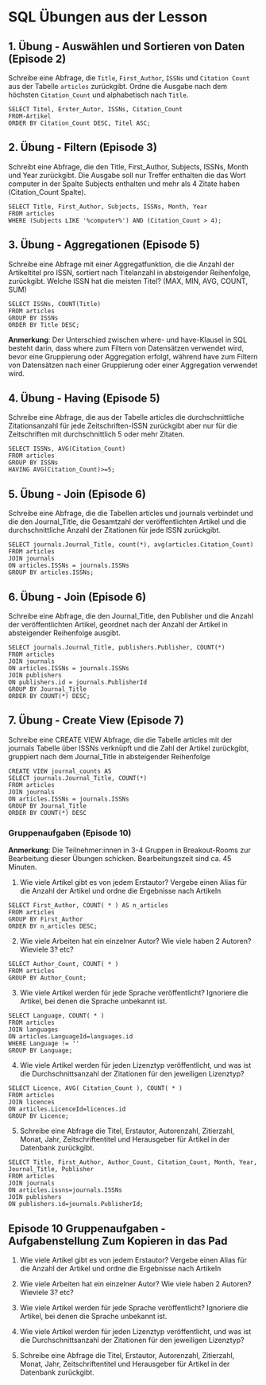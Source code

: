 # SQL Übungen aus der Lesson

## 1. Übung - Auswählen und Sortieren von Daten (Episode 2)

Schreibe eine Abfrage, die `Title`, `First_Author`, `ISSNs` und `Citation Count` aus 
der Tabelle `articles` zurückgibt. Ordne die Ausgabe nach dem höchsten `Citation_Count` und alphabetisch nach `Title`.

```
SELECT Titel, Erster_Autor, ISSNs, Citation_Count
FROM-Artikel
ORDER BY Citation_Count DESC, Titel ASC;
```

## 2. Übung - Filtern (Episode 3)

Schreibt eine Abfrage, die den Title, First_Author, Subjects, ISSNs, Month und Year zurückgibt. 
Die Ausgabe soll nur Treffer enthalten die das Wort computer in der Spalte Subjects enthalten 
und mehr als 4 Zitate haben (Citation_Count Spalte).

```
SELECT Title, First_Author, Subjects, ISSNs, Month, Year
FROM articles
WHERE (Subjects LIKE '%computer%') AND (Citation_Count > 4);
```
## 3. Übung - Aggregationen (Episode 5)

Schreibe eine Abfrage mit einer Aggregatfunktion, die die Anzahl 
der Artikeltitel pro ISSN, sortiert nach Titelanzahl in absteigender 
Reihenfolge, zurückgibt. Welche ISSN hat die meisten Titel? 
(MAX, MIN, AVG, COUNT, SUM)
```
SELECT ISSNs, COUNT(Title)
FROM articles
GROUP BY ISSNs
ORDER BY Title DESC;
```
**Anmerkung**: Der Unterschied zwischen where- und have-Klausel in SQL besteht darin, 
dass where zum Filtern von Datensätzen verwendet wird, bevor eine 
Gruppierung oder Aggregation erfolgt, während have zum Filtern von 
Datensätzen nach einer Gruppierung oder einer Aggregation verwendet wird.

## 4. Übung - Having (Episode 5)

Schreibe eine Abfrage, die aus der Tabelle articles die 
durchschnittliche Zitationsanzahl für jede Zeitschriften-ISSN 
zurückgibt aber nur für die Zeitschriften mit durchschnittlich 
5 oder mehr Zitaten.
```
SELECT ISSNs, AVG(Citation_Count)
FROM articles
GROUP BY ISSNs
HAVING AVG(Citation_Count)>=5;
```
## 5. Übung  - Join (Episode 6)

Schreibe eine Abfrage, die die Tabellen articles und journals verbindet 
und die den Journal_Title, die Gesamtzahl der veröffentlichten Artikel 
und die durchschnittliche Anzahl der Zitationen für jede ISSN 
zurückgibt.
```
SELECT journals.Journal_Title, count(*), avg(articles.Citation_Count)
FROM articles
JOIN journals
ON articles.ISSNs = journals.ISSNs
GROUP BY articles.ISSNs;
```
## 6. Übung - Join (Episode 6)

Schreibe eine Abfrage, die den Journal_Title, den Publisher und 
die Anzahl der veröffentlichten Artikel, geordnet nach der Anzahl der 
Artikel in absteigender Reihenfolge ausgibt.
```
SELECT journals.Journal_Title, publishers.Publisher, COUNT(*)
FROM articles
JOIN journals
ON articles.ISSNs = journals.ISSNs
JOIN publishers
ON publishers.id = journals.PublisherId
GROUP BY Journal_Title
ORDER BY COUNT(*) DESC;
```
## 7. Übung - Create View (Episode 7)

Schreibe eine CREATE VIEW Abfrage, die die Tabelle articles mit der journals Tabelle 
über ISSNs verknüpft und die Zahl der Artikel zurückgibt, gruppiert nach dem Journal_Title in absteigender Reihenfolge
```
CREATE VIEW journal_counts AS
SELECT journals.Journal_Title, COUNT(*)
FROM articles
JOIN journals
ON articles.ISSNs = journals.ISSNs
GROUP BY Journal_Title
ORDER BY COUNT(*) DESC
```
### Gruppenaufgaben (Episode 10)

**Anmerkung**: Die Teilnehmer:innen in 3-4 Gruppen in Breakout-Rooms zur Bearbeitung dieser Übungen schicken. Bearbeitungszeit sind ca. 45 Minuten.

1. Wie viele Artikel gibt es von jedem Erstautor? Vergebe einen Alias für die Anzahl der Artikel und ordne die Ergebnisse nach Artikeln
```
SELECT First_Author, COUNT( * ) AS n_articles
FROM articles
GROUP BY First_Author
ORDER BY n_articles DESC;
```
2. Wie viele Arbeiten hat ein einzelner Autor? Wie viele haben 2 Autoren? Wieviele 3? etc?
```
SELECT Author_Count, COUNT( * )
FROM articles
GROUP BY Author_Count;
```
3. Wie viele Artikel werden für jede Sprache veröffentlicht? Ignoriere die Artikel, bei denen die Sprache unbekannt ist.
```
SELECT Language, COUNT( * )
FROM articles
JOIN languages
ON articles.LanguageId=languages.id
WHERE Language != ''
GROUP BY Language;
```
4. Wie viele Artikel werden für jeden Lizenztyp veröffentlicht, und was ist die Durchschnittsanzahl der Zitationen für den jeweiligen Lizenztyp?
```
SELECT Licence, AVG( Citation_Count ), COUNT( * )
FROM articles
JOIN licences
ON articles.LicenceId=licences.id
GROUP BY Licence;
```
5. Schreibe eine Abfrage die Titel, Erstautor, Autorenzahl, Zitierzahl, Monat, Jahr, Zeitschriftentitel und Herausgeber für Artikel in der Datenbank zurückgibt.
```
SELECT Title, First_Author, Author_Count, Citation_Count, Month, Year, Journal_Title, Publisher
FROM articles
JOIN journals
ON articles.issns=journals.ISSNs
JOIN publishers
ON publishers.id=journals.PublisherId;
```

## Episode 10 Gruppenaufgaben - Aufgabenstellung Zum Kopieren in das Pad

1. Wie viele Artikel gibt es von jedem Erstautor? Vergebe einen Alias für die Anzahl der Artikel und ordne die Ergebnisse nach Artikeln

2. Wie viele Arbeiten hat ein einzelner Autor? Wie viele haben 2 Autoren? Wieviele 3? etc?

3. Wie viele Artikel werden für jede Sprache veröffentlicht? Ignoriere die Artikel, bei denen die Sprache unbekannt ist.

4. Wie viele Artikel werden für jeden Lizenztyp veröffentlicht, und was ist die Durchschnittsanzahl der Zitationen für den jeweiligen Lizenztyp?

5. Schreibe eine Abfrage die Titel, Erstautor, Autorenzahl, Zitierzahl, Monat, Jahr, Zeitschriftentitel und Herausgeber für Artikel in der Datenbank zurückgibt.

